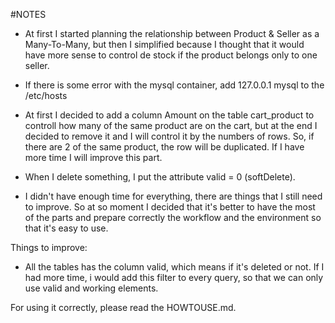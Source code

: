 #NOTES

- At first I started planning the relationship between Product & Seller as a Many-To-Many, but then I simplified
  because I thought that it would have more sense to control de stock if the product belongs only to one seller.

- If there is some error with the mysql container, add 127.0.0.1 mysql to the /etc/hosts

- At first I decided to add a column Amount on the table cart_product to controll how many of the same product are on the
  cart, but at the end I decided to remove it and I will control it by the numbers of rows. So, if there are 2 of the same product,
  the row will be duplicated. If I have more time I will improve this part.

- When I delete something, I put the attribute valid = 0 (softDelete).

- I didn't have enough time for everything, there are things that I still need to improve. So at so moment I decided that 
it's better to have the most of the parts and prepare correctly the workflow and the environment so that it's easy to use.

Things to improve: 

- All the tables has the column valid, which means if it's deleted or not. If I had more time, i would add this filter to
every query, so that we can only use valid and working elements.

For using it correctly, please read the HOWTOUSE.md.

